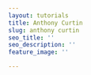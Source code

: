 ```yaml
---
layout: tutorials
title: Anthony Curtin
slug: anthony curtin
seo_title: ''
seo_description: ''
feature_image: ''

---
```

